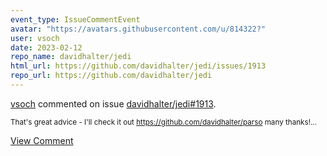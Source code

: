 ```yaml
---
event_type: IssueCommentEvent
avatar: "https://avatars.githubusercontent.com/u/814322?"
user: vsoch
date: 2023-02-12
repo_name: davidhalter/jedi
html_url: https://github.com/davidhalter/jedi/issues/1913
repo_url: https://github.com/davidhalter/jedi
---
```


<a href='https://github.com/vsoch' target='_blank'>vsoch</a> commented on issue <a href='https://github.com/davidhalter/jedi/issues/1913' target='_blank'>davidhalter/jedi#1913</a>.

<small>That's great advice - I'll check it out https://github.com/davidhalter/parso many thanks!...</small>

<a href='https://github.com/davidhalter/jedi/issues/1913' target='_blank'>View Comment</a>